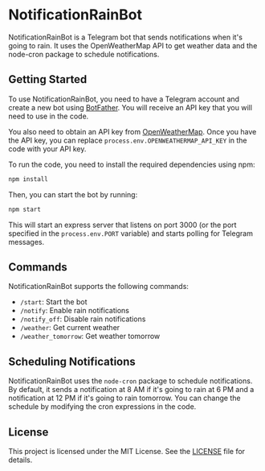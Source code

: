 # NotificationRainBot

NotificationRainBot is a Telegram bot that sends notifications when it's going to rain. It uses the OpenWeatherMap API to get weather data and the node-cron package to schedule notifications.

## Getting Started

To use NotificationRainBot, you need to have a Telegram account and create a new bot using [BotFather](https://core.telegram.org/bots#6-botfather). You will receive an API key that you will need to use in the code.

You also need to obtain an API key from [OpenWeatherMap](https://openweathermap.org/). Once you have the API key, you can replace `process.env.OPENWEATHERMAP_API_KEY` in the code with your API key.

To run the code, you need to install the required dependencies using npm:

```bash
npm install
```

Then, you can start the bot by running:

```bash
npm start
```

This will start an express server that listens on port 3000 (or the port specified in the `process.env.PORT` variable) and starts polling for Telegram messages.

## Commands

NotificationRainBot supports the following commands:

- `/start`: Start the bot
- `/notify`: Enable rain notifications
- `/notify_off`: Disable rain notifications
- `/weather`: Get current weather
- `/weather_tomorrow`: Get weather tomorrow

## Scheduling Notifications

NotificationRainBot uses the `node-cron` package to schedule notifications. By default, it sends a notification at 8 AM if it's going to rain at 6 PM and a notification at 12 PM if it's going to rain tomorrow. You can change the schedule by modifying the cron expressions in the code.

## License

This project is licensed under the MIT License. See the [LICENSE](https://choosealicense.com/licenses/mit/) file for details.
